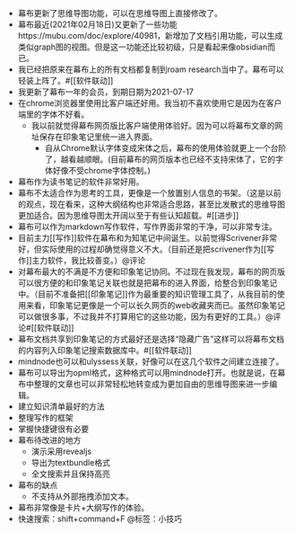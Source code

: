 - 幕布更新了思维导图功能，可以在思维导图上直接修改了。
- 幕布最近(2021年02月18日)又更新了一些功能https://mubu.com/doc/explore/40981，新增加了文档引用功能，可以生成类似graph图的视图。但是这一功能还比较初级，只是看起来像obsidian而已。
- 我已经把原来在幕布上的所有文档都复制到roam research当中了。幕布可以轻装上阵了。#[[软件联动]]
- 我更新了幕布一年的会员，到期日期为2021-07-17
- 在chrome浏览器里使用比客户端还好用。我当初不喜欢使用它是因为在客户端里的字体不好看。
    - 我以前就觉得幕布网页版比客户端使用体验好。因为可以将幕布文章的网址保存在印象笔记里统一进入界面。
        - 自从Chrome默认字体变成宋体之后，幕布的使用体验就更上一个台阶了，越看越顺眼。(目前幕布的网页版本也已经不支持宋体了，它的字体好像不受chrome字体控制。)
- 幕布作为读书笔记的软件非常好用。
- 幕布不太适合作为思考的工具，更像是一个放置别人信息的书架。（这是以前的观点，现在看来，这种大纲结构也非常适合思路，甚至比发散式的思维导图更加适合。因为思维导图太开阔以至于有些认知超载。#[[进步]]
- 幕布可以作为markdown写作软件，写作界面非常的干净，可以非常专注。
- 目前主力[[写作]]软件在幕布和为知笔记中间诞生。以前觉得Scrivener非常好，但实际使用的过程却确觉得意义不大。（目前还是把scrivener作为[[写作]]主力软件，我比较善变。）@评论
- 对幕布最大的不满是不方便和印象笔记协同。不过现在我发现，幕布的网页版可以很方便的和印象笔记关联也就是把幕布的进入界面，给整合到印象笔记中。（目前不准备把[[印象笔记]]作为最重要的知识管理工具了，从我目前的使用来看，印象笔记更像是一个可以长久网页的web收藏夹而已。虽然印象笔记可以做很多事，不过我并不打算用它的这些功能，因为有更好的工具。）@评论#[[软件联动]]
- 幕布文档共享到印象笔记的方式最好还是选择“隐藏广告”这样可以将幕布文档的内容列入印象笔记搜索数据库中。#[[软件联动]]
- mindnode也可以和ulyssess关联，好像可以在这几个软件之间建立连接了。
- 幕布可以导出为opml格式，这种格式可以用mindnode打开。也就是说，在幕布中整理的文章也可以非常轻松地转变成为更加自由的思维导图来进一步编辑。
- 建立知识清单最好的方法
- 整理写作的框架
- 掌握快捷键很有必要
- 幕布待改进的地方
    - 演示采用revealjs
    - 导出为textbundle格式
    - 全文搜索并且保持高亮
- 幕布的缺点
    - 不支持从外部拖拽添加文本。
- 幕布非常像是卡片+大纲写作的体验。
- 快速搜索：shift+command+F @标签：小技巧
